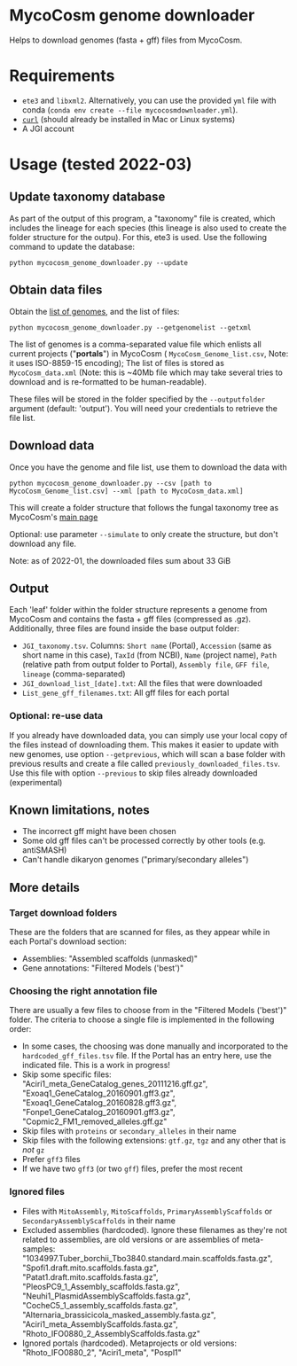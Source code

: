 # MycoCosm genome downloader

Helps to download genomes (fasta + gff) files from MycoCosm.


# Requirements

* `ete3` and `libxml2`. Alternatively, you can use the provided `yml` file with conda (`conda env create --file mycocosmdownloader.yml`).
* [`curl`](https://curl.se/) (should already be installed in Mac or Linux systems)
* A JGI account


# Usage (tested 2022-03)

## Update taxonomy database

As part of the output of this program, a "taxonomy" file is created, which includes the lineage for each species (this lineage is also used to create the folder structure for the outpu). For this, ete3 is used. Use the following command to update the database:
```
python mycocosm_genome_downloader.py --update
```

## Obtain data files

Obtain the [list of genomes](https://mycocosm.jgi.doe.gov/ext-api/mycocosm/catalog/download-group?flt=&seq=all&pub=all&grp=fungi&srt=released&ord=asc), and the list of files:
```
python mycocosm_genome_downloader.py --getgenomelist --getxml
```

The list of genomes is a comma-separated value file which enlists all current projects ("**portals**") in MycoCosm ( `MycoCosm_Genome_list.csv`, Note: it uses ISO-8859-15 encoding); The list of files is stored as `MycoCosm_data.xml` (Note: this is ~40Mb file which may take several tries to download and is re-formatted to be human-readable).

These files will be stored in the folder specified by the `--outputfolder` argument (default: 'output'). You will need your credentials to retrieve the file list.


## Download data

Once you have the genome and file list, use them to download the data with
```
python mycocosm_genome_downloader.py --csv [path to MycoCosm_Genome_list.csv] --xml [path to MycoCosm_data.xml]
```

This will create a folder structure that follows the fungal taxonomy tree as MycoCosm's [main page](https://mycocosm.jgi.doe.gov/mycocosm/home)

Optional: use parameter `--simulate` to only create the structure, but don't download any file.

Note: as of 2022-01, the downloaded files sum about 33 GiB


## Output

Each 'leaf' folder within the folder structure represents a genome from MycoCosm and contains the fasta + gff files (compressed as .gz). Additionally, three files are found inside the base output folder:
* `JGI_taxonomy.tsv`. Columns: `Short name` (Portal), `Accession` (same as short name in this case), `TaxId` (from NCBI), `Name` (project name), `Path` (relative path from output folder to Portal), `Assembly file`, `GFF file`, `lineage` (comma-separated)
* `JGI_download_list_[date].txt`: All the files that were downloaded
* `List_gene_gff_filenames.txt`: All gff files for each portal


### Optional: re-use data

If you already have downloaded data, you can simply use your local copy of the files instead of downloading them. This makes it easier to update with new genomes, use option `--getprevious`, which will scan a base folder with previous results and create a file called `previously_downloaded_files.tsv`. Use this file with option `--previous` to skip files already downloaded (experimental)

## Known limitations, notes

* The incorrect gff might have been chosen
* Some old gff files can't be processed correctly by other tools (e.g. antiSMASH)
* Can't handle dikaryon genomes ("primary/secondary alleles")

## More details

### Target download folders

These are the folders that are scanned for files, as they appear while in each Portal's download section:

* Assemblies: "Assembled scaffolds (unmasked)"
* Gene annotations: "Filtered Models ('best')"

### Choosing the right annotation file

There are usually a few files to choose from in the "Filtered Models ('best')" folder. The criteria to choose a single file is implemented in the following order:
* In some cases, the choosing was done manually and incorporated to the `hardcoded_gff_files.tsv` file. If the Portal has an entry here, use the indicated file. This is a work in progress!
* Skip some specific files: "Aciri1_meta_GeneCatalog_genes_20111216.gff.gz", "Exoaq1_GeneCatalog_20160901.gff3.gz", "Exoaq1_GeneCatalog_20160828.gff3.gz", "Fonpe1_GeneCatalog_20160901.gff3.gz", "Copmic2_FM1_removed_alleles.gff.gz"
* Skip files with `proteins` or `secondary_alleles` in their name
* Skip files with the following extensions: `gtf.gz`, `tgz` and any other that is *not* `gz`
* Prefer `gff3` files
* If we have two `gff3` (or two `gff`) files, prefer the most recent


### Ignored files

* Files with `MitoAssembly`, `MitoScaffolds`, `PrimaryAssemblyScaffolds` or `SecondaryAssemblyScaffolds` in their name
* Excluded assemblies (hardcoded). Ignore these filenames as they're not related to assemblies, are old versions or
 are assemblies of meta-samples: "1034997.Tuber_borchii_Tbo3840.standard.main.scaffolds.fasta.gz", "Spofi1.draft.mito.scaffolds.fasta.gz", "Patat1.draft.mito.scaffolds.fasta.gz", "PleosPC9_1_Assembly_scaffolds.fasta.gz", "Neuhi1_PlasmidAssemblyScaffolds.fasta.gz", "CocheC5_1_assembly_scaffolds.fasta.gz", "Alternaria_brassicicola_masked_assembly.fasta.gz", "Aciri1_meta_AssemblyScaffolds.fasta.gz", "Rhoto_IFO0880_2_AssemblyScaffolds.fasta.gz"
* Ignored portals (hardcoded). Metaprojects or old versions: "Rhoto_IFO0880_2", "Aciri1_meta", "Pospl1"
